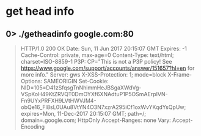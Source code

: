 # get head info

## 0> ./getheadinfo  google.com:80

> HTTP/1.0 200 OK
> Date: Sun, 11 Jun 2017 20:15:07 GMT
> Expires: -1
> Cache-Control: private, max-age=0
> Content-Type: text/html; charset=ISO-8859-1
> P3P: CP="This is not a P3P policy! See https://www.google.com/support/accounts/answer/151657?hl=en for more info."
> Server: gws
> X-XSS-Protection: 1; mode=block
> X-Frame-Options: SAMEORIGIN
> Set-Cookie: NID=105=D41zSfqsgTnNhimmHeJBSgaXWdVg-VSpKoH49KtZRVQT0DmOYXf6XNAdtuP1P5OSmAErpIVN-Fn9UYxPRFXH9LVtHWVJM4-obQe16_Fl8sL0UAu8VtYN4O3N7xzrA295iCf1oxWvYKqdYsQpUw; expires=Mon, 11-Dec-2017 20:15:07 GMT; path=/; domain=.google.com; HttpOnly
> Accept-Ranges: none 
> Vary: Accept-Encoding

